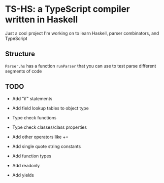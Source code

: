 # TS-HS: a TypeScript compiler written in Haskell

Just a cool project I'm working on to learn Haskell, parser combinators, and TypeScript

## Structure

`Parser.hs` has a function `runParser` that you can use to test parse different segments of code

## TODO

 - Add "if" statements
 - Add field lookup tables to object type
 - Type check functions
 - Type check classes/class properties

 - Add other operators like +=
 - Add single quote string constants
 - Add function types
 - Add readonly
 - Add yields
